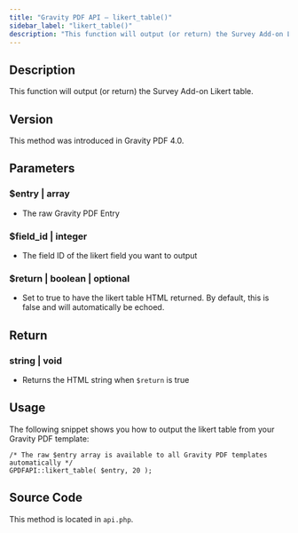 ```yaml
---
title: "Gravity PDF API – likert_table()"
sidebar_label: "likert_table()"
description: "This function will output (or return) the Survey Add-on Likert table."
---
```


## Description 

This function will output (or return) the Survey Add-on Likert table.

## Version 

This method was introduced in Gravity PDF 4.0.

## Parameters 

### $entry \| array
* The raw Gravity PDF Entry

### $field\_id \| integer
* The field ID of the likert field you want to output

### $return \| boolean \| optional
* Set to true to have the likert table HTML returned. By default, this is false and will automatically be echoed.

## Return 

### string \| void
* Returns the HTML string when `$return` is true

## Usage 

The following snippet shows you how to output the likert table from your Gravity PDF template:

```
/* The raw $entry array is available to all Gravity PDF templates automatically */
GPDFAPI::likert_table( $entry, 20 );
```

## Source Code 

This method is located in `api.php`.
